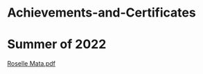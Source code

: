 # Achievements-and-Certificates

# Summer of 2022

[Roselle Mata.pdf](https://github.com/rosemata/Achievements-and-Certificates/files/9438380/Roselle.Mata.pdf)
